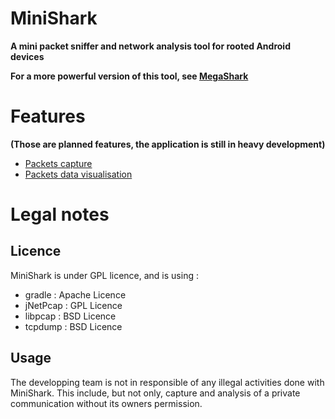 # MiniShark
**A mini packet sniffer and network analysis tool for rooted Android devices**

**For a more powerful version of this tool, see [MegaShark](https://github.com/Moi4167/MegaShark)**


# Features 
**(Those are planned features, the application is still in heavy development)**

* [Packets capture](https://github.com/Moi4167/MiniShark/wiki/Packets-capture)
* [Packets data visualisation](https://github.com/Moi4167/MiniShark/wiki/Packets-header-data-visualisation)

# Legal notes
## Licence
MiniShark is under GPL licence, and is using : 
- gradle : Apache Licence
- jNetPcap : GPL Licence
- libpcap : BSD Licence
- tcpdump : BSD Licence

## Usage
The developping team is not in responsible of any illegal activities done with MiniShark. This include, but not only, capture and analysis of a private communication without its owners permission.
